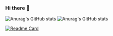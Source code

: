 ### Hi there 👋

![Anurag's GitHub stats](https://github-readme-stats.vercel.app/api?username=thealoneshadow&hide=contribs,prs)
![Anurag's GitHub stats](https://github-readme-stats.vercel.app/api?username=thealoneshadow&count_private=true)

[![Readme Card](https://github-readme-stats.vercel.app/api/pin/?username=thealoneshadow&repo=Harry-Potter-cloak-in-python)](https://github.com/thealoneshadow/Harry-Potter-cloak-in-python)

